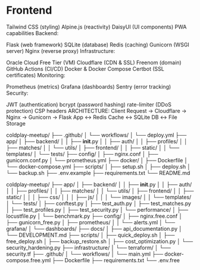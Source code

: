 
# Frontend

Tailwind CSS (styling)
Alpine.js (reactivity)
DaisyUI (UI components)
PWA capabilities
Backend:

Flask (web framework)
SQLite (database)
Redis (caching)
Gunicorn (WSGI server)
Nginx (reverse proxy)
Infrastructure:

Oracle Cloud Free Tier (VM)
Cloudflare (CDN & SSL)
Freenom (domain)
GitHub Actions (CI/CD)
Docker & Docker Compose
Certbot (SSL certificates)
Monitoring:

Prometheus (metrics)
Grafana (dashboards)
Sentry (error tracking)
Security:

JWT (authentication)
bcrypt (password hashing)
rate-limiter (DDoS protection)
CSP headers
ARCHITECTURE:
Client Request → Cloudflare → Nginx → Gunicorn → Flask App ↔ Redis Cache
                                                         ↔ SQLite DB
                                                         ↔ File Storage

coldplay-meetup/
├── .github/
│   └── workflows/
│       └── deploy.yml
├── app/
│   ├── backend/
│   │   ├── __init__.py
│   │   ├── auth/
│   │   ├── profiles/
│   │   ├── matches/
│   │   └── utils/
│   ├── frontend/
│   │   ├── static/
│   │   └── templates/
│   └── tests/
├── config/
│   ├── nginx.conf
│   ├── gunicorn.conf.py
│   └── prometheus.yml
├── docker/
│   ├── Dockerfile
│   └── docker-compose.yml
├── scripts/
│   ├── setup.sh
│   ├── deploy.sh
│   └── backup.sh
├── .env.example
├── requirements.txt
└── README.md

coldplay-meetup/
├── app/
│   ├── backend/
│   │   ├── __init__.py
│   │   ├── auth/
│   │   ├── profiles/
│   │   ├── matches/
│   │   └── utils/
│   ├── frontend/
│   │   ├── static/
│   │   │   ├── css/
│   │   │   ├── js/
│   │   │   └── images/
│   │   └── templates/
│   └── tests/
│       ├── conftest.py
│       ├── test_auth.py
│       ├── test_matches.py
│       ├── test_profiles.py
│       ├── test_security.py
│       └── performance/
│           ├── locustfile.py
│           └── benchmark.py
├── config/
│   ├── nginx.free.conf
│   ├── gunicorn_free.py
│   ├── prometheus/
│   │   └── alerts.yml
│   └── grafana/
│       └── dashboards/
├── docs/
│   ├── api_documentation.py
│   └── DEVELOPMENT.md
├── scripts/
│   ├── quick_deploy.sh
│   ├── free_deploy.sh
│   ├── backup_restore.sh
│   ├── cost_optimization.py
│   └── security_hardening.py
├── infrastructure/
│   └── terraform/
│       └── security.tf
├── .github/
│   └── workflows/
│       └── main.yml
├── docker-compose.free.yml
├── Dockerfile
├── requirements.txt
└── .env.free
